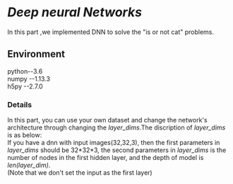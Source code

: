 # *Deep neural Networks*
In this part ,we implemented DNN to solve the "is or not cat" problems.
## Environment
python--3.6   
numpy --1.13.3  
h5py  --2.7.0  
### Details
In this part, you can use your own dataset and change the network's architecture through changing the *layer_dims*.The discription of *layer_dims* is as below:  
If you have a dnn with input images(32,32,3), then the first parameters in *layer_dims* should be 32\*32\*3, the second parameters in *layer_dims* is the number of nodes in the first hidden layer, and the depth of model is *len(layer_dim)*.  
(Note that we don't set the input as the first layer)
